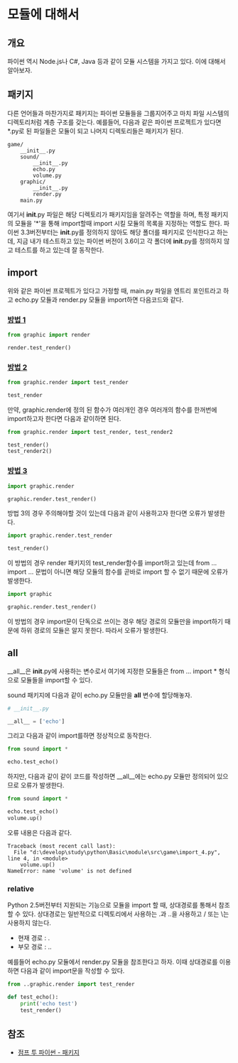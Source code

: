 # 모듈에 대해서

## 개요

파이썬 역시 Node.js나 C#, Java 등과 같이 모듈 시스템을 가지고 있다. 이에 대해서 알아보자.

## 패키지

다른 언어들과 마찬가지로 패키지는 파이썬 모듈들을 그룹지어주고 마치 파일 시스템의 디렉토리처럼 계층 구조를 갖는다. 
예를들어, 다음과 같은 파이썬 프로젝트가 있다면 *.py로 된 파일들은 모듈이 되고 나머지 디렉토리들은 패키지가 된다. 

```
game/
    __init__.py
    sound/
        __init__.py
        echo.py
        volume.py
    graphic/
        __init__.py
        render.py
    main.py 
```

여기서 __init__.py 파일은 해당 디렉토리가 패키지임을 알려주는 역할을 하며, 특정 패키지의 모듈을 '*'을 통해 import할때 import 시킬 모듈의 목록을 지정하는 역할도 한다. 
파이썬 3.3버전부터는 __init__.py를 정의하지 않아도 해당 폴더를 패키지로 인식한다고 하는데, 지금 내가 테스트하고 있는 파이썬 버전이 3.6이고 각 폴더에 __init__.py를 정의하지 않고 테스트를 하고 있는데 잘 동작한다.


## import 

위와 같은 파이썬 프로젝트가 있다고 가정할 때, main.py 파일을 엔트리 포인트라고 하고 echo.py 모듈과 render.py 모듈을 import하면 다음코드와 같다.

### [방법 1](./src/game/import_1.py)
```python
from graphic import render

render.test_render()
```
### [방법 2](./src/game/import_2.py)
```python
from graphic.render import test_render

test_render
```

만약, graphic.render에 정의 된 함수가 여러개인 경우 여러개의 함수를 한꺼번에 import하고자 한다면 다음과 같이하면 된다. 
```python
from graphic.render import test_render, test_render2

test_render()
test_render2() 
```

### [방법 3](./src/game/import_3.py)
```python
import graphic.render

graphic.render.test_render()
```

방법 3의 경우 주의해야할 것이 있는데 다음과 같이 사용하고자 한다면 오류가 발생한다. 

```python
import graphic.render.test_render

test_render()
```
이 방법의 경우 render 패키지의 test_render함수를 import하고 있는데 from ... import ... 문법이 아니면 해당 모듈의 함수를 곧바로 import 할 수 없기 때문에 오류가 발생한다.

```python
import graphic

graphic.render.test_render()
```
이 방법의 경우 import문이 단독으로 쓰이는 경우 해당 경로의 모듈만을 import하기 때문에 하위 경로의 모듈은 알지 못한다. 따라서 오류가 발생한다. 

## __all__

__all__은 __init__.py에 사용하는 변수로서 여기에 지정한 모듈들은 from ... import * 형식으로 모듈들을 import할 수 있다.

sound 패키지에 다음과 같이 echo.py 모듈만을 __all__ 변수에 할당해놓자.

```python
# __init__.py

__all__ = ['echo']
```

그리고 다음과 같이 import를하면 정상적으로 동작한다.

```python
from sound import *

echo.test_echo()
```

하지만, 다음과 같이 같이 코드를 작성하면 __all__에는 echo.py 모듈만 정의되어 있으므로 오류가 발생한다.

```python
from sound import *

echo.test_echo()
volume.up()
```
오류 내용은 다음과 같다. 

```
Traceback (most recent call last):
  File "d:\develop\study\python\Basic\module\src\game\import_4.py", line 4, in <module>
    volume.up()
NameError: name 'volume' is not defined
```

### relative

Python 2.5버전부터 지원되는 기능으로 모듈을 import 할 때, 상대경로를 통해서 참조할 수 있다. 상대경로는 일반적으로 디렉토리에서 사용하는 .과 ..을 사용하고 / 또는 \는 사용하지 않는다. 

* 현재 경로 : .
* 부모 경로 : ..

예를들어 echo.py 모듈에서 render.py 모듈을 참조한다고 하자. 이때 상대경로를 이용하면 다음과 같이 import문을 작성할 수 있다. 

```python
from ..graphic.render import test_render

def test_echo():
    print('echo test')
    test_render()
```

## 참조

* [점프 투 파이썬 - 패키지](https://wikidocs.net/1418)